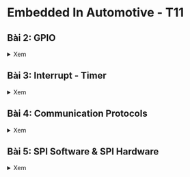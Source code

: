 # Embedded In Automotive - T11
## Bài 2: GPIO
<details><summary>Xem</summary>
  
### Ba bước cấu hình và sử dụng ngoại vi GPIO

![3 steps](https://i.imgur.com/v00DofK.png)  
**1. Cấp xung CLOCK cho ngoại vi**
```cpp
RCC_APB1PeriphClockCmd: Hàm cấp xung clock cho thanh ghi APB1

RCC_APB2PeriphClockCmd: Hàm cấp xung clock cho thanh ghi APB2

RCC_AHBPeriphClockCmd: Hàm cấp xung clock cho thanh ghi AHB   
```
**Hai tham số của hàm**  
+) Tham số 1: Bus cần cấp xung, ví dụ: RCC_APB2Peripb_GPIOA là bus của GPIOA  
+) Tham số 2: ENABLE: Cấp xung, DISABLE: Không cho phép cấp xung  

**2. Cấu hình ngoại vi**  
Các tham số GPIO được tổ chức trong struct **GPIO_InitTypeDef**, bao gồm:  
```cpp
uint16_t GPIO_Pin; //Chọn pin cần cấu hình, Ví dụ pin 5: GPIO_Pin_5

GPIOSpeed_TypeDef GPIO_Speed; // Chọn tốc độ hoạt động: 2Mhz, 10Mhz hoặc 50Mhz

GPIOMode_TypeDef GPIO_Mode; // Chọn chế độ hoạt động của Pin
```
**3. Sử dụng ngoại vi** 
Có nhiều hàm được xây dựng sẵn trong thư viện **stm32f10x_gpio.h** để giao tiếp với các GPIO
```cpp
uint8_t GPIO_ReadInputDataBit(GPIO_TypeDef* GPIOx, uint16_t GPIO_Pin); //Đọc giá trị  GPIO_Pin_y trong GPIOx được cấu hình là INPUT

uint16_t GPIO_ReadInputData(GPIO_TypeDef* GPIOx); //Đọc giá trị GPIOx được cấu hình là INPUT

uint8_t GPIO_ReadOutputDataBit(GPIO_TypeDef* GPIOx, uint16_t GPIO_Pin); //Đọc giá trị 1  GPIO_Pin_y trong GPIOx được cấu hình là OUTPUT

uint16_t GPIO_ReadOutputData(GPIO_TypeDef* GPIOx); // Đọc giá trị GPIOx được cấu hình là OUTPUT

void GPIO_SetBits(GPIO_TypeDef* GPIOx, uint16_t GPIO_Pin); //Đặt giá trị logic 1 lên GPIO_Pin_y trong GPIOx

void GPIO_ResetBits(GPIO_TypeDef* GPIOx, uint16_t GPIO_Pin); //Đặt giá trị logic 0 lên GPIO_Pin_y trong GPIOx

void GPIO_WriteBit(GPIO_TypeDef* GPIOx, uint16_t GPIO_Pin, BitAction BitVal); // Ghi giá trị "BitVal" vào GPIO_Pin_y trong GPIOx

void GPIO_Write(GPIO_TypeDef* GPIOx, uint16_t PortVal); // Ghi giá trị "PortVal" vào GPIOx

```
  
**Với x là tên port = (A,B,C,...) và y là số pin = (0,1,2,3,...)** 

### Ví dụ BlinkLed PC13
![2 Leds on STM32F103C8T6](https://i.imgur.com/y7LDm8Z.png)  

**Trên STM32F103C8T6 có hai led**  
+) Led báo nguồn  
+) Led được tích hợp trên chân PC13 có Anode nối VCC, Cathode nối PC13 nên khi PC13 = 0V thì Led sáng

```cpp
#include "stm32f10x.h"                  // Device header
#include "stm32f10x_gpio.h"             // Keil::Device:StdPeriph Drivers:GPIO
#include "stm32f10x_rcc.h"              // Keil::Device:StdPeriph Drivers:RCC

void delay(uint32_t time) {
    for(int i = 0; i < time ; i++);
} // Moi i chay duoc ~1us

void RCC_config(void){ // Hàm cấp xung GPIO
    //Hàm cấp xung clock cho GPIOC
    RCC_APB2PeriphClockCmd(RCC_APB2Periph_GPIOC, ENABLE);
}

void GPIO_config(void){ // Hàm cấu hình GPIO
    //Cau hinh chan PC13
    GPIO_InitTypeDef GPIO_InitStruct;
    GPIO_InitStruct.GPIO_Pin = GPIO_Pin_13;
    GPIO_InitStruct.GPIO_Mode = GPIO_Mode_Out_PP; //Output Push-Pull: kéo lên 1 hoặc 0 không cần điện trở nội
    GPIO_InitStruct.GPIO_Speed = GPIO_Speed_10MHz; // Tốc độ ngoại vi 10Mhz
    
    GPIO_Init(GPIOC, &GPIO_InitStruct );
}

int main(){
    RCC_config();
    GPIO_config();
    while(1) {
        GPIO_SetBits(GPIOC, GPIO_Pin_13); // Đặt bit 1 vào PC13 (Đèn tắt)
        delay(5000000);
        GPIO_ResetBits(GPIOC, GPIO_Pin_13); // Đặt bit 0 vào PC13 (Đèn sáng)
        delay(2000000);
    }   
}

```
**Tại hàm main() gọi hai hàm được thiết lập từ trước với chức năng cấp xung cho GPIOC và cấu hình PC13 làm ngõ ra để điều khiển LED  
Trong hàm while Bật tắt led liên tục sử dụng hàm delay tương đối thay vì sử dụng Timer**

</details>

## Bài 3: Interrupt - Timer
<details><summary>Xem</summary>
  
### A. Ngắt (Interrupt)
#### 1. Định nghĩa  
- Ngắt là 1 sự kiện khẩn cấp xảy ra trong hay ngoài vi điều khiển. Nó yêu cầu MCU phải dừng chương trình chính (main) và thực thi chương trình ngắt ISR (Interrupt Service Routine - trình phục vụ ngắt).

#### 2. Các loại ngắt thông dụng  
- Mỗi ngắt sẽ có một trình phục vụ ngắt riêng
- Địa chỉ mỗi trình phục vụ ngắt trong bộ nhớ gọi là **vector ngắt**. Mỗi loại vector ngắt có địa chỉ khác nhau.
![Các ngắt khác nhau](https://i.imgur.com/VdLym2V.png)

- Có bốn loại ngắt là Reset, ngắt ngoài, ngắt Timer và ngắt truyền  thông
- Ngắt ngoài có cờ ngắt là IE0, cờ ngắt timer là TF1 và hai loại ngắt này có thể lập trình được
- Ngắt Reset xảy ra khi nhấn nút Reset trên Board

**Thanh ghi PC (Program Counter): chỉ đến lệnh tiếp theo cần thực thi trong chương trình**
![Thanh ghi PC](https://i.imgur.com/eZFuvK5.png)  
Khi chạy chương trình chính, nếu có ngắt xảy ra thì thanh ghi PC sẽ trỏ tới vector ngắt của chương trình ngắt, sau khi thực hiện xong lệnh đang chạy thì sẽ chuyển qua thực thi hàm ngắt, sau đó tiếp tục quay lại thực thi chương trình chính.

#### 3. Ngắt ngoài
Phải cấu hình ngắt cho ngõ vào ngắt, xảy ra khi thay đổi giá trị điện áp trên chân ngắt. Có 4 dạng:  
- **LOW**: kích hoạt ngắt liên tục khi chân ở mức thấp.
- **HIGH**: Kích hoạt liên tục khi chân ở mức cao.
- **RISING**: Kích hoạt khi trạng thái trên chân chuyển từ thấp lên cao.
- **FALLING**: Kích hoạt khi trạng thái trên chân chuyển từ cao xuống thấp.

![Các loại ngắt](https://i.imgur.com/tysVLWl.png)

#### 4. Ngắt Tỉmer

- Xảy ra khi giá trị trong thanh ghi đếm của timer bị tràn (với giá trị được đặt trước nếu không sẽ mặc định tràn khi đếm hết thanh ghi). Sau mỗi lần tràn, cần phải reset giá trị thanh ghi để có thể tạo ngắt tiếp theo.

![Timer](https://i.imgur.com/KYMJFGK.png)

#### 5. Ngắt truyền thông

- Xảy ra khi có sự truyền nhận giữa MCU - MCU hay MCU với ngoại vi. Được sử dụng cho nhiều phương thức như UART, SPI,... Với mục đích đồng bộ hóa truyền nhận

- **Khi MCU1 truyền sẽ tạo ra ngắt để MCU2 lập tức nhận để tránh mất gói tin** 

#### 6. Độ ưu tiên Ngắt
- Khi nhiều ngắt xảy ra, ngắt nào được thực thi trước sẽ dựa vào độ ưu tiên ngắt (Số ưu tiên càng thấp thì có độ ưu tiên càng cao)  
- **Stack Pointer** là thanh ghi trỏ tới đỉnh của vùng stack chứa các địa chỉ trả về của các hàm
**Ví dụ:** ISR2 có độ ưu tiên cao hơn ISR1
- Thực thi hàm main() - xảy ra ngắt 1: Lưu PC tiếp theo (main) vào Stack Pointer và chuyển PC đến ISR1, sau đó thực thi ISR1
- Nếu đang thực thi ISR1 mà ISR2 xảy ra thì lưu PC của ISR1 vào Stack Pointer và Chuyển PC đến ISR2 để thực thi.
- Thực thi xong ISR2 sẽ lấy PC được lưu trong Stack Pointer theo kiểu **Last in - First Out** và sẽ lấy PC của ISR1 thực thi
- Thực thi xong ISR1 sẽ lấy PC của hàm main() và tiếp tục chạy chương trình chính.

### B. Timer
- Timer là 1 mạch digital logic có vai trò đếm mỗi chu kỳ clock (đếm lên hoặc đếm xuống).
- Timer còn có thể hoạt động ở chế độ nhận xung clock từ các tín hiệu ngoài. Ngoài ra còn các chế độ khác như PWM, định thời …vv.
- STM32F103 có 7 timer

**Ví dụ: Bật tắt led PC13**
- Để sử dụng Hardware Timer, thêm thư viện trên STM32F103
```cpp
#include "stm32f10x_tim.h"
```
- Tạo hàm với chức năng cấp xung cho GPIOC và Timer 2: Với GPIOC được kết nối với Bus APB2 còn Timer2 được nối với Bus APB1

```cpp
void RCC_config(void){
    RCC_APB1PeriphClockCmd(RCC_APB1Periph_TIM2, ENABLE);
    RCC_APB2PeriphClockCmd(RCC_APB2Periph_GPIOC, ENABLE);
}
```
- Cấu hình PC13 đã được học từ bài trước 
```cpp
void GPIO_config(void){
    //Cau hinh chan PC13
    GPIO_InitTypeDef GPIO_InitStruct;
    GPIO_InitStruct.GPIO_Pin = GPIO_Pin_13; // Neu muon them nhieu chan thi su dung phep OR
    GPIO_InitStruct.GPIO_Mode = GPIO_Mode_Out_PP;
    GPIO_InitStruct.GPIO_Speed = GPIO_Speed_50MHz;
    
    GPIO_Init(GPIOC, &GPIO_InitStruct );    
}
```
- Tạo hàm cấu hình Timer 2
```cpp
void TIMER_config(void){
    TIM_TimeBaseInitTypeDef TIM_InitStruct;
    
    TIM_InitStruct.TIM_ClockDivision = TIM_CKD_DIV2; 
    TIM_InitStruct.TIM_Prescaler = 36000; 
    TIM_InitStruct.TIM_Period  = 0xFFFF;
    TIM_InitStruct.TIM_CounterMode = TIM_CounterMode_Up; 
    TIM_TimeBaseInit(TIM2, &TIM_InitStruct);
    
    TIM_Cmd(TIM2, ENABLE);
    
}
```
Tần số mặc định của STM32F103C8T6 là 72Mhz ta chia tần số cho 2 ```TIM_CKD_DIV2``` còn 36Mhz
```cpp
 TIM_InitStruct.TIM_ClockDivision = TIM_CKD_DIV2; 
 ```

Thuộc tính ```TIM_Prescaler```: Sau bao nhiêu dao động thì đếm lên một lần. Ta có tần số 36Mhz tức 1s = 36M dao động. Nên muốn 1ms đếm một lần tức 1ms = 36.000 dao động
```cpp
 TIM_InitStruct.TIM_Prescaler = 36000;
```
Thuộc tính ```TIM_Period```: Đếm đến bao nhiêu thì Reset. Trong bài này ta không sử dụng đến nên để tối đa 0xFFFF
```cpp
TIM_InitStruct.TIM_Period  = 0xFFFF;
```
Thuộc tính ```TIM_CounterMode```: Quy định đếm lên hay xuống
```cpp
 TIM_InitStruct.TIM_CounterMode = TIM_CounterMode_Up;
```
Sau khi đã cấu hình, ta gán những thuộc tính này vào Timer cần sử dụng và cho phép hoạt động
```cpp
TIM_TimeBaseInit(TIM2, &TIM_InitStruct);
TIM_Cmd(TIM2, ENABLE);
```
- Tạo hàm delay theo milisecond
```cpp
void delay_ms(uint16_t timedelay){
    TIM_SetCounter(TIM2, 0);
    while(TIM_GetCounter(TIM2)<timedelay){}
}
```
Trước khi đếm phải reset thanh ghi đếm về 0 tránh sai xót bằng lệnh
```cpp
TIM_SetCounter(TIM2, 0);
```
Sau đó đọc giá trị thanh ghi đếm bằng lệnh:
```cpp
TIM_GetCounter(TIM2)
```
Nếu đếm đến giá trị delay cho trước thì bỏ qua câu lệnh while và thực thi lệnh tiếp theo

**Ví dụ:** delay_ms(1000) thì sẽ đếm lên 1000 lần với mỗi lần đếm là 1ms được cấu hình trong Timer, nên sẽ delay được 1s 

- Gọi hàm thực thi trong main() để cấu hình và bật tắt led sau 1 giây.
```cpp
int main(){
    RCC_config();
    TIMER_config();
    GPIO_config();
    while(1){
        GPIO_SetBits(GPIOC, GPIO_Pin_13);
        delay_ms(1000);
        GPIO_ResetBits(GPIOC, GPIO_Pin_13);
        delay_ms(1000);
  }   

}
```
</details>

## Bài 4: Communication Protocols
<details><summary>Xem</summary>  

### 1. Truyền nhận dữ liệu
Truyền nhận dữ liệu trên MCU là quá trình trao đổi các tín hiệu điện áp biểu diễn thành các bit trên các chân của MCU.

![Truyền data](https://i.imgur.com/goMtf0I.png)

- 3.3V hoặc 5V được biểu diễn bởi bit 1
- 0V được biểu diễn bởi bit 0

Ví dụ MCU1 truyền cho MCU2 ký tự "h" thì MCU1 sẽ chuyển đổi "h" theo mã ASCII có mã nhị phân 0110 1000 và truyền từng bit đến MCU2.

Có hai kiểu truyền dữ liệu: Truyền **nối tiếp** và **song song**
- Truyền song song: Sử dụng nhiều dây, mỗi dây một bit
- Truyền nối tiếp: Sử dụng một dây duy nhất để truyền liên tiếp nhiều bit
**Vấn đề**: Nếu truyền nhiều bit cùng giá trị thì không thể phân biệt các bit. Vì thế, ta cần đến những **chuẩn giao tiếp** (Communication Protocols).

### 2. SPI (Serial Peripheral Interface)
#### Tính chất:
-  Truyền nối tiếp, đồng bộ (Có chân SCK)
- Truyền song công (Có hai dây dữ liệu MOSI - Master Output Slave Input và MISO - Master Input Slave Output)
- Hoạt động ở cơ chế Master - Slave, có chân CS - Chip Select để chọn Slave muốn giao tiếp
![SPI](https://i.imgur.com/wwNFvru.png)

#### Chức năng các chân
- SCK: Chân được điều khiển bởi Master tạo xung Clock gửi cho Slave để đồng bộ truyền nhận dữ liệu.
- CS (Chip Select) hoặc SS (Slave Select): Chân điều khiển bởi Master chọn Slave để giao tiếp. Nếu có nhiều Slave thì có nhiều chân CS.
- MOSI (Master Output Slave Input): Chân truyền dữ liệu từ Master đến Slave.
- MISO (Master Inpur Slave Output): Điều khiển bởi Slave gửi dữ liệu đến Master. 

#### Quá trình truyền dữ liệu
- Trước khi truyền dữ liệu, Master sẽ kéo chân CS của Slave cần giao tiếp xuống 0 để báo hiệu muốn truyền nhận.
- Master sẽ tạo xung Clock để truyền đến Slave kèm theo một bit dữ liệu và đồng thời Slave cũng gửi lại cho Master một bit dữ liệu khác.
- Các thanh ghi sẽ dịch bit và cập nhật giá trị truyền nhận
- Lặp lại quá trình đến khi truyền xong dữ liệu
![Truyền data SPI](https://i.imgur.com/UcLfdyk.png)

#### 4 chế độ hoạt động
Dựa trên Clock Polarity (CPOL) và Clock Phase (CPHA) 
![4 chế độ](https://i.imgur.com/qTfMUcD.png)
- CPOL = 0: Khi không có dữ liệu SCK = 0
- CPOL = 1: Khi không có dữ liệu SCK = 1
- CPHA = 0: Truyền dữ liệu trước khi tạo xung
- CPHA = 1: Truyền dữ liệu sau khi tạo xung

Kết hợp các trường hợp trên ta được bảng sau:
![4 trường hợp](https://i.imgur.com/dy43EC9.png)

### 3. I2C (Inter-Integrated Circuit)

![I2C](https://i.imgur.com/OwtDaI7.png)
#### Tính chất:

- Truyền dữ liệu nối tiếp, đồng bộ
- Hoạt động ở chế độ bán song công
- Hoạt động ở cơ chế Master Slave, sử dụng địa chỉ riêng để phân biệt Slave
- Sử dụng hai dây SDA và SCL để giao tiếp
- Cần có điện trở nối hai dây nối lên nguồn để tạo mức điện áp 3.3/5V khi chưa có dữ liệu vì hai dây thả nổi nên MCU không hiểu được mức điện áp.

#### Chức năng các dây:
- SDA: Dây truyền dữ liệu truyền nhận.
- SCL: Dây đồng bộ truyền nhận dữ liệu do Master điều khiển tạo xung Clock.

#### I2C Data Frame:
![Data Frame](https://i.imgur.com/mZ82odf.png)

- Trước khi truyền/nhận dữ liệu Master sẽ gửi tín hiệu Start Condition: SDA được kéo xuống mức 0 trước sau đó đến SCL xuống mức 0.
- Sau tín hiệu Start, Master sẽ gửi 8 bit gồm 7 địa chỉ và 1 bit Read/Write kèm theo xung Clock cho tất cả Slave nhận. Slave có trùng địa chỉ với địa chỉ được yêu cầu từ Master sẽ đọc bit Read/Write để xác nhận chức năng truyền hoặc nhận dữ liệu từ Master 
    - Nếu R/W = 1: Master đọc dữ liệu từ Slave (Slave chế độ truyền)
    - Nếu R/W = 0: Master ghi dữ liệu đến Slave (Slave chế độ đọc)
- Sau đó Slave có trùng địa chỉ sẽ gửi lại Master một tín hiệu ACK = 0 (SDA = 0), sau đó Master tiếp tục truyền dữ liệu 
    - Nếu không có Slave nào trùng với địa chỉ được yêu cầu từ Master thì không có gói phản hồi ACK (SDA = 1) thì Master dừng việc truyền dữ liệu
- Sau đó, không truyền gì cả, tức SDA = 1
- Trước khi tiếp tục truyền dữ liệu, kéo SDA = 0
- Truyền 8 bit dữ liệu đến Slave. Slave nhận được sẽ tiếp tục truyền lại gói tin phản hồi ACK = 0.
- Master nhận được ACK sẽ kết thúc gói tin bằng cách kéo chân SCL lên 1 trước sau đó kéo chân SDA lên 1

### 4. UART (Universal Asynchronous Receiver-Transmitter)
![UART](https://i.imgur.com/ZrhsvAg.png)
#### Tính chất
- Được gọi là **giao thức truyền thông phần cứng**: Chỉ giao tiếp 1 - 1 giữa hai thiết bị cố định
- Truyền dữ liệu nối tiếp không đồng bộ
- Hoạt động ở chế độ song công

#### Chức năng các chân:
- Tx: Chân truyền dữ liệu điều
- Rx: Chân nhận dữ liệu về
- Vì thế hai các chân được mắc chéo với nhau Tx1 - Rx2, Tx2 - Rx1

#### Không có chân Clock, làm sao để đồng bộ?
- Hai MCU sẽ căn khoảng thời gian giữa hai lần gửi dữ liệu để đồng bộ truyền nhận bằng cách tạo Tỉmer
- Đơn vị thống nhất thời gian giữa hai MCU gọi là **BaudRate** (Số bit truyền trong 1 giây)
- Ví dụ: BaudRate = 9600
    - Tức truyền được 9600bits/s = 9600bits/1000ms
    - Nghĩa là 1 bit truyền đi mất khoảng 0.10467ms
    - Hai MCU sẽ tạo Timer để gửi nhận cùng lúc dữ liệu theo thời gian trên

#### UART Data Frame:
![UART Data Frame](https://i.imgur.com/lv3DRsF.png)
- Khi không có dữ liệu Tx = Rx = 1
- Trước khi truyền dữ liệu: Kéo chân Tx của MCU truyền từ bit 1 xuống bit 0. Sau đó delay một khoảng BaudRate. Bên MCU nhận sẽ đọc chân RX = 0 để kiểm tra có dữ liệu truyền tới hay không.
- Sau đó MCU truyền sẽ dịch dữ liệu và gửi 5 - 9 bits qua chân TX. Bên MCU nhận sẽ đọc liên tiếp 5 - 8 bits dữ liệu sau những khoảng thời gian delay được tạo từ Timer theo BaudRate.
- Sau đó MCU truyền gửi bit kiểm tra lỗi Polarity (có hoặc không), có hai loại:
    - Parity chẵn: Thêm bit 1 hoặc 0 để tổng bit 1 trong data là chẵn.
    - Parity lẻ: Thêm bit 1 hoặc 0 để tổng bit 1 trong data là lẻ.
    - Nhược điểm: Nếu lỗi với số chẵn bit thì không thể kiểm tra được lỗi.
- Bên nhận kiểm tra lỗi bằng cách tính tổng số bit 1 trong data và xem xét loại Parity để xác định đúng Serial.
- Nếu Data sai thì không nhận dữ liệu.
- Sau cùng MCU gửi sẽ gửi tín hiệu Stop bằng cách đưa chân TX từ 0 lên 1.



</details>


## Bài 5: SPI Software & SPI Hardware

<details><summary>Xem</summary>  

### SPI Software

Dùng các chân GPIO và delay để mô phỏng hoạt động của SPI

Có hai bước để thực thi:
- Xác định các chân (có 4 chân)
- Cấu hình GPIO 

#### 1. Xác định các chân SPI 
```cpp
#define SPI_SCK_Pin GPIO_Pin_0
#define SPI_MISO_Pin GPIO_Pin_1
#define SPI_MOSI_Pin GPIO_Pin_2
#define SPI_CS_Pin GPIO_Pin_3
#define SPI_GPIO GPIOA
#define SPI_RCC RCC_APB2Periph_GPIOA
```
Sử dụng các chân trong GPIOA và được cấp xung bởi APB2. Gán các chân GPIO bằng tên các chân dữ liệu SPI.

```cpp
void RCC_config(void){
    RCC_APB1PeriphClockCmd(RCC_APB1Periph_TIM2, ENABLE);
		RCC_APB2PeriphClockCmd(SPI_RCC, ENABLE);
}
```
Sau đó cấp xung cho SPI_RCC tức GPIOA và cấp cho Timer để tạo hàm delay phục vụ truyền nhận dữ liệu

#### 2. Cấu hình các chân SPI
```cpp
void GPIO_Config(void){
	GPIO_InitTypeDef GPIO_InitStructure;
	GPIO_InitStructure.GPIO_Pin = SPI_SCK_Pin| SPI_MOSI_Pin| SPI_CS_Pin;
	GPIO_InitStructure.GPIO_Mode = GPIO_Mode_Out_PP;
	GPIO_InitStructure.GPIO_Speed = GPIO_Speed_50MHz;
	GPIO_Init(SPI_GPIO, &GPIO_InitStructure);
	
	GPIO_InitStructure.GPIO_Pin = SPI_MISO_Pin;
	GPIO_InitStructure.GPIO_Mode = GPIO_Mode_IN_FLOATING;
	GPIO_InitStructure.GPIO_Speed = GPIO_Speed_50MHz;
	GPIO_Init(SPI_GPIO, &GPIO_InitStructure);
}
```
Đây là cấu hình cho Master nên sẽ có ba chân ngõ ra là SCK, MOSI và CS. Còn lại chân ngõ vào do Slave điều khiển là MISO.

```cpp
void Clock(){
	GPIO_WriteBit(SPI_GPIO, SPI_SCK_Pin, Bit_SET);
	delay_ms(4);
	GPIO_WriteBit(SPI_GPIO, SPI_SCK_Pin, Bit_RESET);
	delay_ms(4);
}
```
Mô phỏng xung Clock bằng cách đặt chân SCK lên một khoảng thời gian 4ms sau đó đặt lại mức thấp

```cpp
void SPISetup(void){
	GPIO_WriteBit(SPI_GPIO, SPI_SCK_Pin,  Bit_RESET);
	GPIO_WriteBit(SPI_GPIO, SPI_CS_Pin,   Bit_SET);
	GPIO_WriteBit(SPI_GPIO, SPI_MOSI_Pin, Bit_RESET);//Muc gi cung duoc
}
```
Khởi tạo giá trị đầu cho các chân SPI, SCK chưa có xung nên sẽ là bit 0 (CPOL = 0) và CS ở mức 1 (chưa chọn Slave). Chân MOSI mức gì cũng được và chân MISO master không thể điều khiển.

#### 3. Hàm truyền dữ liệu ở Master
```cpp
void SPI_Master_Transmit(uint8_t u8Data){
	uint8_t u8Mask = 0x80;					
	uint8_t tempData; 
	GPIO_WriteBit(SPI_GPIO, SPI_CS_Pin, Bit_RESET); 
	delay_ms(1);
	for(int i=0; i<8; i++){
		tempData = u8Data & u8Mask; 
		if(tempData){
			GPIO_WriteBit(SPI_GPIO, SPI_MOSI_Pin, Bit_SET);
			delay_ms(1);
		} else{
			GPIO_WriteBit(SPI_GPIO, SPI_MOSI_Pin, Bit_RESET);
			delay_ms(1);
		}
		u8Data=u8Data<<1; 
		Clock();
	}
	GPIO_WriteBit(SPI_GPIO, SPI_CS_Pin, Bit_SET);
	delay_ms(1);
}
```
- Tạo một mặt nạ có giá trị 0b10000000 và tạo một biến đệm để xử lý bit
- Đầu tiên sẽ phải kéo chân CS của Slave muốn giao tiếp xuống 0 và đợi 1ms để đảm Slave nhận được tin hiệu.
- Sau đó gửi 8 bit bằng cách dịch từng bit của ```u8Data``` và phép and với ```u8Mask``` để tìm ra bit đang truyền là bit 0 hay 1 và gán vào ```tempData```
- Cuối cùng là kiểm tra giá trị của ```tempData``` để đặt chân MOSI là cao hay thấp, tương ứng với bit 1 và 0.

```cpp
uint8_t DataTrans[] = {1,7,12,17,89};//Du lieu duoc truyen di
int main(){
    RCC_config();
    TIMER_config();
    GPIO_Config();
    SPISetup();
    while(1){	
			for(int i=0; i<5; i++){
				SPI_Master_Transmit(DataTrans[i]);
				delay_ms(1000);
			}
		}
}
```
Tại hàm main() sẽ gọi lại các hàm cấu hình GPIO và Timer. Sau đó tạo một hàm ```while(1)``` để gửi tuần tự các giá trị của mảng ```DataTrans```

**Tương tự với Master, Slave cũng sẽ cấu hình những thông số trên, chỉ khác là Slave sẽ có ba chân ngõ vào CS, MOSI, SCK và một chân ngõ ra MISO**
```cpp
void GPIO_Config(void){
	GPIO_InitTypeDef GPIO_InitStructure;
	GPIO_InitStructure.GPIO_Pin =  SPI_MISO_Pin;
	GPIO_InitStructure.GPIO_Mode = GPIO_Mode_Out_PP;
	GPIO_InitStructure.GPIO_Speed = GPIO_Speed_50MHz;
	GPIO_Init(SPI_GPIO, &GPIO_InitStructure);
	
	GPIO_InitStructure.GPIO_Pin = SPI_MOSI_Pin|SPI_SCK_Pin| SPI_CS_Pin;
	GPIO_InitStructure.GPIO_Mode = GPIO_Mode_IN_FLOATING;
	GPIO_InitStructure.GPIO_Speed = GPIO_Speed_50MHz;
	GPIO_Init(SPI_GPIO, &GPIO_InitStructure);
}
```
4. Hàm nhận dữ liệu ở Slave
```cpp
uint8_t SPI_Slave_Receive(void){
	uint8_t dataReceive =0x00;   
	uint8_t temp = 0x00, i=0;
	while(GPIO_ReadInputDataBit(SPI_GPIO, SPI_CS_Pin));
	while(!GPIO_ReadInputDataBit(SPI_GPIO, SPI_SCK_Pin));
	for(i=0; i<8;i++){ 
		if(GPIO_ReadInputDataBit(SPI_GPIO, SPI_SCK_Pin)){
			while(GPIO_ReadInputDataBit(SPI_GPIO, SPI_SCK_Pin))
				temp = GPIO_ReadInputDataBit(SPI_GPIO, SPI_MOSI_Pin);
			
			dataReceive=dataReceive<<1;
			dataReceive=dataReceive|temp;
    }
		while(!GPIO_ReadInputDataBit(SPI_GPIO, SPI_SCK_Pin));
	}
	return dataReceive;
}
```
Giá trị nhận được ở Slave cũng là 8 bit.
- Đầu tiên tạo một biến để nhận dữ liệu ```dataReceive``` và một biến đệm ```temp```.
- Chờ cho đến khi chân CS được kéo xuống 0
- Chờ đến khi có xung Clock (Có dữ liệu được truyền).
- Dữ liệu nhận được sẽ gán vào biến ```temp``` và dịch vào ```dataReceive```

```cpp
uint8_t Num_Receive;
int main(){
    RCC_config();
    TIMER_config();
		GPIO_Config();
		SPISetup();
    TIM_SetCounter(TIM2,0); //Set up gia tri trong thanh ghi dem
    while(1){	
			if(!(GPIO_ReadInputDataBit(SPI_GPIO, SPI_CS_Pin))){
				for(int i=0; i<5; i++){
					Num_Receive = SPI_Slave_Receive();
				}
			}
		}
}
```
Tại hàm main sẽ liên tục kiểm tra chân CS và nhận 5 bit dữ liệu từ Master.

### SPI Hardware

Sử dụng các chân SPI đã được tích hợp sẵn trên phần cứng để truyền nhận dữ liệu
Ba bước thực hiện:
- Xác định các chân GPIO của SPI: Bài này ta sử dụng SPI1
    - PA4: CS
    - PA5: SCK
    - PA6: MISO
    - PA7: MOSI
- Cấu hình GPIO cho SPI
- Cấu hình SPI

#### 1. Xác định chân SPI
```cpp
#define SPI1_NSS 	GPIO_Pin_4
#define SPI1_SCK	GPIO_Pin_5
#define SPI1_MISO   GPIO_Pin_6
#define SPI1_MOSI   GPIO_Pin_7
#define SPI1_GPIO   GPIOA

void RCC_config(void){
    RCC_APB1PeriphClockCmd(RCC_APB1Periph_TIM2, ENABLE);
    RCC_APB2PeriphClockCmd(RCC_APB2Periph_SPI1 | RCC_APB2Periph_GPIOA, ENABLE);
}
```
Ta sẽ sử dụng SPI với thứ tự chân giống như lý thuyết. Thêm vào đó ta sẽ cấp trực tiếp đến ngoại vi SPI1 thông qua thanh ghi ABP2.

#### 2. Cấu hình chân GPIO cho SPI
```cpp
void GPIO_Config(void){
	GPIO_InitTypeDef GPIO_InitStructure;
	GPIO_InitStructure.GPIO_Pin = SPI1_NSS| SPI1_SCK| SPI1_MISO| SPI1_MOSI;
	GPIO_InitStructure.GPIO_Speed = GPIO_Speed_50MHz;
	GPIO_InitStructure.GPIO_Mode = GPIO_Mode_AF_PP; 
	GPIO_Init(SPI1_GPIO, &GPIO_InitStructure);

}
```
Cấu hình các chân SPI theo kiểu AF_PP: Các chân này sẽ hoạt động với một chức năng thay thế như I2C, SPI, UART...

#### 3. Cấu hình SPI
```cpp
void SPI_config(void){
	SPI_InitTypeDef SPI_InitStruct;
	
	SPI_InitStruct.SPI_Mode = SPI_Mode_Master; 
	SPI_InitStruct.SPI_Direction = SPI_Direction_2Lines_FullDuplex; 
	SPI_InitStruct.SPI_BaudRatePrescaler = SPI_BaudRatePrescaler_32; 
	SPI_InitStruct.SPI_CPOL = SPI_CPOL_Low; 
	SPI_InitStruct.SPI_CPHA = SPI_CPHA_1Edge;
	SPI_InitStruct.SPI_DataSize = SPI_DataSize_8b;/
	SPI_InitStruct.SPI_FirstBit = SPI_FirstBit_LSB; 
	SPI_InitStruct.SPI_CRCPolynomial = 7 ;
	SPI_InitStruct.SPI_NSS = SPI_NSS_Soft; 

	SPI_Init(SPI1, &SPI_InitStruct);
	SPI_Cmd(SPI1,ENABLE);
		
}
```
Đầu tiên, giống với Timer khi sử dụng phải tạo một đối tượng Struct để cấu hình các thông số ```SPI_InitTypeDef SPI_InitStruct;```
- SPI Mode: Xác định thiết bị đang cấu hình là Master hay Slave
- SPI_Direction: Cấu hình kiểu truyền là song công, đơn công hay bán song công
- SPI_BaudRatePrescaler: Bộ chia tần số cho SPI, mặc định 72Mhz
- SPI_CPOL và SPI_CPHA đã được giải thích từ bài 3 và có chức năng cấu hình chế độ truyền của SPI
- SPI_DataSize: Quy định số bit truyền mỗi lần 8 bit hay 16 bit
- SPI_FirstBit: Quy định truyền bit trong số cao trước(LSB) hay bit thấp trước(MSB)
- SPI_CRCPolynomial: Cấu hình CheckSum. Nếu 8 bit thì đặt 7, nếu 16 bit thì đặt là 15
- SPI_NSS: Cấu hình chân CS được quản lý bởi Software(1 biến) hay Hardware(1 pin).
Sau đó gọi hàm Init để cấu hình SPI1 và hàm Cmd để cho phép SPI1 hoạt động

Hai hàm truyền nhận dữ liệu 8/16bits:
- Hàm ```SPI_I2S_SendData(SPI_TypeDef* SPIx, uint16_t Data)```, tùy vào cấu hình datasize là 8 hay 16 bit sẽ truyền đi 8 hoặc 16 bit dữ liệu. Hàm nhận 2 tham số là bộ SPI sử dụng và data cần truyền.
- Hàm ```SPI_I2S_ReceiveData(SPI_TypeDef* SPIx)``` trả về giá trị đọc được trên SPIx. Hàm trả về 8 hoặc 16 bit data.

Hàm đọc trạng thái cờ: ```SPI_I2S_GetFlagStatus(SPI_TypeDef* SPIx, uint16_t SPI_I2S_FLAG)``` trả về giá trị 1 cờ trong thanh ghi của SPI. Các cờ thường được dùng:
- ```SPI_I2S_FLAG_TXE```: Cờ báo truyền, cờ này sẽ set lên 1 khi truyền xong data trong buffer.
- ```SPI_I2S_FLAG_RXNE```: Cờ báo nhận, cờ này set lên 1 khi nhận xong data.
- ```SPI_I2S_FLAG_BSY```: Cờ báo bận,set lên 1 khi SPI đang bận truyền nhận.

#### 3. Hàm gửi 1 byte đến Slave
```cpp
uint8_t SPI_Send1Byte(uint8_t data){
	uint8_t received_data;
	GPIO_WriteBit(SPI1_GPIO, SPI1_NSS, Bit_RESET); 
 
	SPI_I2S_SendData(SPI1, data);
	while(SPI_I2S_GetFlagStatus(SPI1, SPI_I2S_FLAG_TXE)==0); 
	
	while(SPI_I2S_GetFlagStatus(SPI1, SPI_I2S_FLAG_RXNE) == RESET); 
   received_data = SPI_I2S_ReceiveData(SPI1);
	
	GPIO_WriteBit(SPI1_GPIO, SPI1_NSS, Bit_SET); 
	return received_data; 
}
```
- Đầu tiên trước khi truyền phải kéo chân CS của Slave xuống mức thấp, sau đó gọi hàm ```SPI_I2S_SendData(SPI1, data);```, có hai tham số là bộ SPI và dữ liệu truyền đi để truyền đi 8 bit ```data```
- Sau đó chờ đến khi cờ TXE được kéo lên 1 (truyền xong).
- Theo lý thuyết, Slave cũng sẽ gửi lại data cho Master nên ta sẽ chờ cờ RXNE được kéo lên 1 (nhận xong) và đọc dữ liệu được nhận trong thanh ghi DR của SPI1 bằng hàm ```SPI_I2S_ReceiveData(SPI1);```
- Sau khi đã hoàn thành, đặt lại chân CS lên 1 để bỏ chọn Slave.

**Đối với Slave các thông số cấu hình giống Master nhưng khác ở** ```SPI_Mode = SPI_Mode_Slave```
#### 4. Hàm nhận dữ liệu từ Master
```cpp
uint8_t SPI_Receive1Byte(uint8_t data_to_send_back){
    uint8_t temp;
    while(SPI_I2S_GetFlagStatus(SPI1, SPI_I2S_FLAG_BSY)==1);//Co bao nhan SPI_I2S_FLAG_BSY = 1 khi SPI dang ban, Cho` den khi SPI ranh?
    temp = (uint8_t)SPI_I2S_ReceiveData(SPI1); // Tra ve gia tri doc duoc tren SPI1
    while(SPI_I2S_GetFlagStatus(SPI1, SPI_I2S_FLAG_RXNE)==0); //cho` den khi nhan xong data SPI_I2S_FLAG_RXNE = 1
    
		SPI_I2S_SendData(SPI1, data_to_send_back); // G?i d? li?u tr? l?i
    while(SPI_I2S_GetFlagStatus(SPI1, SPI_I2S_FLAG_TXE) == RESET);
	return temp;
}
```
```cpp
uint8_t Num_Receive;
uint8_t k[5] = {12, 13, 14, 15, 16};
int main(){
    RCC_config();
		GPIO_Config();
		SPI_config();
    while(1){   
			while(GPIO_ReadInputDataBit(SPI1_GPIO, SPI1_NSS));
       if(GPIO_ReadInputDataBit(SPI1_GPIO, SPI1_NSS)==0){
          for(int i = 0; i<5; i++){
            Num_Receive = SPI_Receive1Byte(k[i]);
          }
       }
		}

}
```
- Đọc chân NSS và chờ đến khi chân được kéo xuống 0
- Sau đó, chờ đến khi SPI1 rảnh bằng cách đọc cờ SPI_I2S_FLAG_BSY. Bằng 0 thì rảnh
- Tiếp theo đó, đọc dữ liệu nhận được từ Master thông qua hàm ```SPI_I2S_ReceiveData(SPI1);```
- Đọc cờ RXNE cho đến khi nhận xong. Sau đó gửi lại dữ liệu đến Master bằng hàm ```SPI_I2S_SendData(SPI1, data_to_send_back);``` . Không thể gửi nhận song song vì SPI là kiểu truyền dữ liệu bán song công
- Sau đó chờ đến khi gửi xong TXE == 1 thì kết thúc hàm.

</details>
















